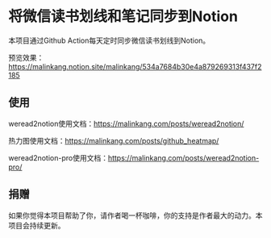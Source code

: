 # 将微信读书划线和笔记同步到Notion


本项目通过Github Action每天定时同步微信读书划线到Notion。

预览效果：https://malinkang.notion.site/malinkang/534a7684b30e4a879269313f437f2185



## 使用

weread2notion使用文档：https://malinkang.com/posts/weread2notion/

热力图使用文档：https://malinkang.com/posts/github_heatmap/

weread2notion-pro使用文档：https://malinkang.com/posts/weread2notion-pro/


## 捐赠

如果你觉得本项目帮助了你，请作者喝一杯咖啡，你的支持是作者最大的动力。本项目会持续更新。

